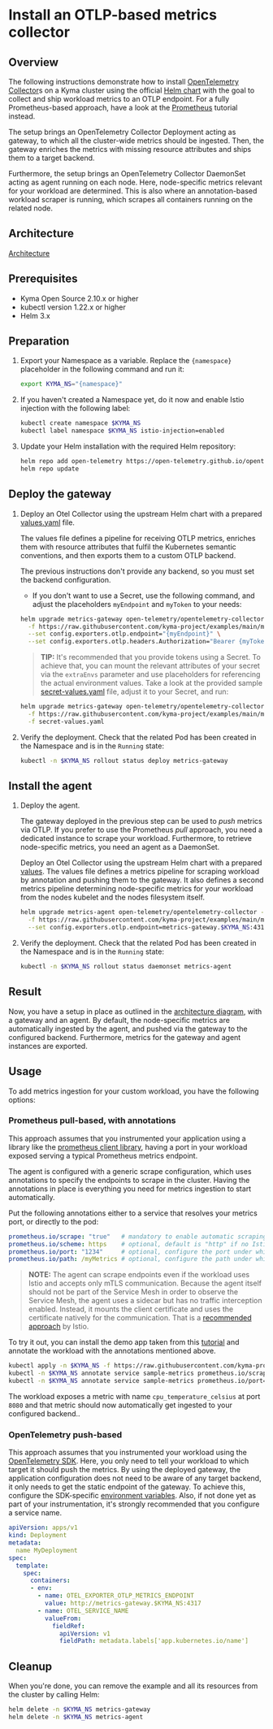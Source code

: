# Install an OTLP-based metrics collector 

## Overview

The following instructions demonstrate how to install [OpenTelemetry Collector](https://github.com/open-telemetry/opentelemetry-collector)s on a Kyma cluster using the official [Helm chart](https://github.com/open-telemetry/opentelemetry-helm-charts/tree/main/charts/opentelemetry-collector) with the goal to collect and ship workload metrics to an OTLP endpoint. For a fully Prometheus-based approach, have a look at the [Prometheus](./../prometheus/README.md) tutorial instead.

The setup brings an OpenTelemetry Collector Deployment acting as gateway, to which all the cluster-wide metrics should be ingested. Then, the gateway enriches the metrics with missing resource attributes and ships them to a target backend.

Furthermore, the setup brings an OpenTelemetry Collector DaemonSet acting as agent running on each node. Here, node-specific metrics relevant for your workload are determined. This is also where an annotation-based workload scraper is running, which scrapes all containers running on the related node.
## Architecture

[Architecture](./assets/overview.drawio.svg)

## Prerequisites

- Kyma Open Source 2.10.x or higher
- kubectl version 1.22.x or higher
- Helm 3.x

## Preparation

1. Export your Namespace as a variable. Replace the `{namespace}` placeholder in the following command and run it:

    ```bash
    export KYMA_NS="{namespace}"
    ```

1. If you haven't created a Namespace yet, do it now and enable Istio injection with the following label:
    ```bash
    kubectl create namespace $KYMA_NS
    kubectl label namespace $KYMA_NS istio-injection=enabled
    ```

1. Update your Helm installation with the required Helm repository:

    ```bash
    helm repo add open-telemetry https://open-telemetry.github.io/opentelemetry-helm-charts
    helm repo update
    ```

## Deploy the gateway

1. Deploy an Otel Collector using the upstream Helm chart with a prepared [values.yaml](./metrics-gateway-values.yaml) file.

   The values file defines a pipeline for receiving OTLP metrics, enriches them with resource attributes that fulfil the Kubernetes semantic conventions, and then exports them to a custom OTLP backend.
   
   The previous instructions don't provide any backend, so you must set the backend configuration. 
   - If you don't want to use a Secret, use the following command, and adjust the placeholders `myEndpoint` and `myToken` to your needs:

   ```bash
   helm upgrade metrics-gateway open-telemetry/opentelemetry-collector --version 0.47.0 --install --namespace $KYMA_NS \
     -f https://raw.githubusercontent.com/kyma-project/examples/main/metrics-otlp/metrics-gateway-values.yaml \
     --set config.exporters.otlp.endpoint="{myEndpoint}" \
     --set config.exporters.otlp.headers.Authorization="Bearer {myToken}"
   ```

   
   > **TIP:** It's recommended that you provide tokens using a Secret. To achieve that, you can mount the relevant attributes of your secret via the `extraEnvs` parameter and use placeholders for referencing the actual environment values. Take a look at the provided sample [secret-values.yaml](./secret-values.yaml) file, adjust it to your Secret, and run:
   ```bash
   helm upgrade metrics-gateway open-telemetry/opentelemetry-collector --version 0.47.0 --install --namespace $KYMA_NS \
     -f https://raw.githubusercontent.com/kyma-project/examples/main/metrics-otlp/metrics-gateway-values.yaml \
     -f secret-values.yaml
   ```

1. Verify the deployment.
   Check that the related Pod has been created in the Namespace and is in the `Running` state:
   ```bash
   kubectl -n $KYMA_NS rollout status deploy metrics-gateway
   ```

## Install the agent

1. Deploy the agent.

   The gateway deployed in the previous step can be used to _push_ metrics via OTLP. If you prefer to use the Prometheus _pull_ approach, you need a dedicated instance to scrape your workload. Furthermore, to retrieve node-specific metrics, you need an agent as a DaemonSet.
   
   Deploy an Otel Collector using the upstream Helm chart with a prepared [values](./metrics-agent-values.yaml). The values file defines a metrics pipeline for scraping workload by annotation and pushing them to the gateway. It also defines a second metrics pipeline determining node-specific metrics for your workload from the nodes kubelet and the nodes filesystem itself.

   ```bash
   helm upgrade metrics-agent open-telemetry/opentelemetry-collector --version 0.47.0 --install --namespace $KYMA_NS \
     -f https://raw.githubusercontent.com/kyma-project/examples/main/metrics-otlp/metrics-agent-values.yaml \
     --set config.exporters.otlp.endpoint=metrics-gateway.$KYMA_NS:4317
   ```

1. Verify the deployment.
   Check that the related Pod has been created in the Namespace and is in the `Running` state:
   ```bash
   kubectl -n $KYMA_NS rollout status daemonset metrics-agent
   ```

## Result

Now, you have a setup in place as outlined in the [architecture diagram](#architecture), with a gateway and an agent. By default, the node-specific metrics are automatically ingested by the agent, and pushed via the gateway to the configured backend. Furthermore, metrics for the gateway and agent instances are exported.


## Usage

To add metrics ingestion for your custom workload, you have the following options:

### Prometheus pull-based, with annotations

This approach assumes that you instrumented your application using a library like the [prometheus client library](https://prometheus.io/docs/instrumenting/clientlibs/), having a port in your workload exposed serving a typical Prometheus metrics endpoint.

The agent is configured with a generic scrape configuration, which uses annotations to specify the endpoints to scrape in the cluster. 
Having the annotations in place is everything you need for metrics ingestion to start automatically.

Put the following annotations either to a service that resolves your metrics port, or directly to the pod:

```yaml
prometheus.io/scrape: "true"   # mandatory to enable automatic scraping
prometheus.io/scheme: https    # optional, default is "http" if no Istio sidecar is used. When using a sidecar (Pod has label `security.istio.io/tlsMode=istio`), the default is "https". Use "https" to scrape workloads using Istio client certificates.
prometheus.io/port: "1234"     # optional, configure the port under which the metrics are exposed
prometheus.io/path: /myMetrics # optional, configure the path under which the metrics are exposed
```


> **NOTE:** The agent can scrape endpoints even if the workload uses Istio and accepts only mTLS communication. Because the agent itself should not be part of the Service Mesh in order to observe the Service Mesh, the agent uses a sidecar but has no traffic interception enabled. Instead, it mounts the client certificate and uses the certificate natively for the communication. That is a [recommended approach](https://istio.io/latest/docs/ops/integrations/prometheus/#tls-settings) by Istio.

To try it out, you can install the demo app taken from this [tutorial](https://github.com/kyma-project/examples/tree/main/prometheus/monitoring-custom-metrics) and annotate the workload with the annotations mentioned above.

```bash
kubectl apply -n $KYMA_NS -f https://raw.githubusercontent.com/kyma-project/examples/main/prometheus/monitoring-custom-metrics/deployment/deployment.yaml
kubectl -n $KYMA_NS annotate service sample-metrics prometheus.io/scrape=true
kubectl -n $KYMA_NS annotate service sample-metrics prometheus.io/port=8080
```

The workload exposes a metric with name `cpu_temperature_celsius` at port `8080` and that metric should now automatically get ingested to your configured backend..

### OpenTelemetry push-based

This approach assumes that you instrumented your workload using the [OpenTelemetry SDK](https://opentelemetry.io/docs/instrumentation/). Here, you only need to tell your workload to which target it should push the metrics. By using the deployed gateway, the application configuration does not need to be aware of any target backend, it only needs to get the static endpoint of the gateway. To achieve this, configure the SDK-specific [environment variables](https://opentelemetry.io/docs/reference/specification/protocol/exporter/). Also, if not done yet as part of your instrumentation, it's strongly recommended that you configure a service name.

```yaml
apiVersion: apps/v1
kind: Deployment
metadata:
  name MyDeployment
spec:
  template:
    spec:
      containers:
      - env:
        - name: OTEL_EXPORTER_OTLP_METRICS_ENDPOINT
          value: http://metrics-gateway.$KYMA_NS:4317
        - name: OTEL_SERVICE_NAME
          valueFrom:
            fieldRef:
              apiVersion: v1
              fieldPath: metadata.labels['app.kubernetes.io/name']
```

## Cleanup

When you're done, you can remove the example and all its resources from the cluster by calling Helm:

```bash
helm delete -n $KYMA_NS metrics-gateway
helm delete -n $KYMA_NS metrics-agent
```
